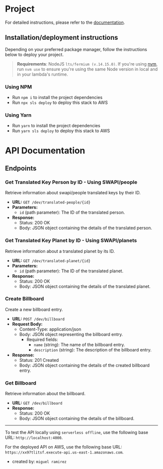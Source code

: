 # Project

For detailed instructions, please refer to the [documentation](https://www.serverless.com/framework/docs/providers/aws/).

## Installation/deployment instructions

Depending on your preferred package manager, follow the instructions below to deploy your project.

> **Requirements**: NodeJS `lts/fermium (v.14.15.0)`. If you're using [nvm](https://github.com/nvm-sh/nvm), run `nvm use` to ensure you're using the same Node version in local and in your lambda's runtime.

### Using NPM

- Run `npm i` to install the project dependencies
- Run `npx sls deploy` to deploy this stack to AWS

### Using Yarn

- Run `yarn` to install the project dependencies
- Run `yarn sls deploy` to deploy this stack to AWS

# API Documentation

## Endpoints

### Get Translated Key Person by ID - Using SWAPI/people

Retrieve information about swapi/people translated keys by their ID.

- **URL:** `GET /dev/translated-people/{id}`
- **Parameters:**
  - `id` (path parameter): The ID of the translated person.
- **Response:**
  - Status: 200 OK
  - Body: JSON object containing the details of the translated person.

### Get Translated Key Planet by ID - Using SWAPI/planets

Retrieve information about a translated planet by its ID.

- **URL:** `GET /dev/translated-planet/{id}`
- **Parameters:**
  - `id` (path parameter): The ID of the translated planet.
- **Response:**
  - Status: 200 OK
  - Body: JSON object containing the details of the translated planet.

### Create Billboard

Create a new billboard entry.

- **URL:** `POST /dev/billboard`
- **Request Body:**
  - Content-Type: application/json
  - Body: JSON object representing the billboard entry.
    - Required fields:
      - `name` (string): The name of the billboard entry.
      - `description` (string): The description of the billboard entry.
- **Response:**
  - Status: 201 Created
  - Body: JSON object containing the details of the created billboard entry.

### Get Billboard

Retrieve information about the billboard.

- **URL:** `GET /dev/billboard`
- **Response:**
  - Status: 200 OK
  - Body: JSON object containing the details of the billboard.

---

To test the API locally using `serverless offline`, use the following base URL: `http://localhost:4000`.

For the deployed API on AWS, use the following base URL: `https://xx97tlitsf.execute-api.us-east-1.amazonaws.com`.

- created by: `miguel ramirez`
